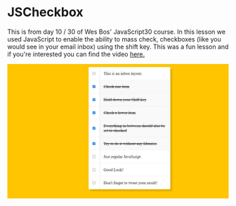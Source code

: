 # JSCheckbox

<p>This is from day 10 / 30 of Wes Bos' JavaScript30 course.  In this lesson we used JavaScript to enable the ability to mass check, checkboxes (like you would see in your email inbox) using the shift key.  This was a fun lesson and if you're interested you can find the video <a href src="https://www.youtube.com/watch?v=RIPYsKx1iiU&list=PLu8EoSxDXHP6CGK4YVJhL_VWetA865GOH&index=10">here.</a></p>
 
![](images/project.JPG)
